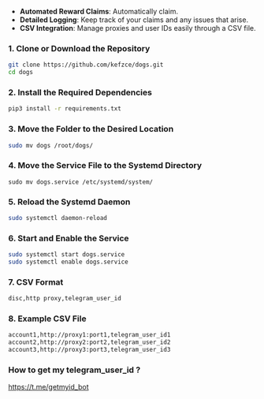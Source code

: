 
- **Automated Reward Claims**: Automatically claim.
- **Detailed Logging**: Keep track of your claims and any issues that arise.
- **CSV Integration**: Manage proxies and user IDs easily through a CSV file.

### 1. Clone or Download the Repository
```sh
git clone https://github.com/kefzce/dogs.git
cd dogs
```
### 2. Install the Required Dependencies
```sh
pip3 install -r requirements.txt
```

### 3. Move the Folder to the Desired Location
```sh
sudo mv dogs /root/dogs/
```

### 4. Move the Service File to the Systemd Directory
```
sudo mv dogs.service /etc/systemd/system/
```
### 5. Reload the Systemd Daemon
```sh
sudo systemctl daemon-reload
```

### 6. Start and Enable the Service
```sh
sudo systemctl start dogs.service
sudo systemctl enable dogs.service
```

### 7. CSV Format
```sh
disc,http proxy,telegram_user_id
```

### 8. Example CSV File
```sh
account1,http://proxy1:port1,telegram_user_id1
account2,http://proxy2:port2,telegram_user_id2
account3,http://proxy3:port3,telegram_user_id3
```

### How to get my telegram_user_id ?
https://t.me/getmyid_bot